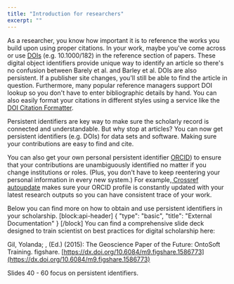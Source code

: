 ```yaml
---
title: "Introduction for researchers"
excerpt: ""
---
```

As a researcher, you know how important it is to reference the works you build upon using proper citations. In your work, maybe you've come across or use [DOIs](doc:what-is-a-doi) (e.g. 10.1000/182) in the reference section of papers. These digital object identifiers provide unique way to identify an article so there's no confusion between Barely et al. and Barley et al.  DOIs are also persistent. If a publisher site changes, you'll still be able to find the article in question. Furthermore, many popular reference managers support DOI lookup so you don't have to enter bibliographic details by hand. You can also easily format your citations in different styles using a service like the [DOI Citation Formatter](http://www.crosscite.org/citeproc/).

Persistent identifiers are key way to make sure the scholarly record is connected and understandable. But why stop at articles? You can now get persistent identifiers (e.g. DOIs) for data sets and software. Making sure your contributions are easy to find and cite. 

You can also get your own personal persistent identifier [ORCID](doc:explaining-orcid)) to ensure that your contributions are unambiguously identified no matter if you change institutions or roles. (Plus, you don't have to keep reentering your personal information in every new system.) For example,[ Crossref autoupdate](http://blog.crossref.org/2015/09/orcid-auto-update.html) makes sure your ORCID profile is constantly updated with your latest research outputs so you can have consistent trace of your work. 

Below you can find more on how to obtain and use persistent identifiers in your scholarship. 
[block:api-header]
{
  "type": "basic",
  "title": "External Documentation"
}
[/block]
You can find a comprehensive slide deck designed to train scientist on best practices for digital scholarship here:

Gil, Yolanda; , (Ed.) (2015): The Geoscience Paper of the Future: OntoSoft Training. figshare.
[https://dx.doi.org/10.6084/m9.figshare.1586773](https://dx.doi.org/10.6084/m9.figshare.1586773) 

Slides 40 - 60 focus on persistent identifiers.